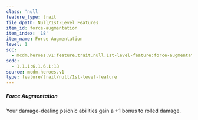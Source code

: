 ```yaml
---
class: 'null'
feature_type: trait
file_dpath: Null/1st-Level Features
item_id: force-augmentation
item_index: '18'
item_name: Force Augmentation
level: 1
scc:
  - mcdm.heroes.v1:feature.trait.null.1st-level-feature:force-augmentation
scdc:
  - 1.1.1:6.1.6.1:18
source: mcdm.heroes.v1
type: feature/trait/null/1st-level-feature
---
```


##### Force Augmentation

Your damage-dealing psionic abilities gain a +1 bonus to rolled damage.
